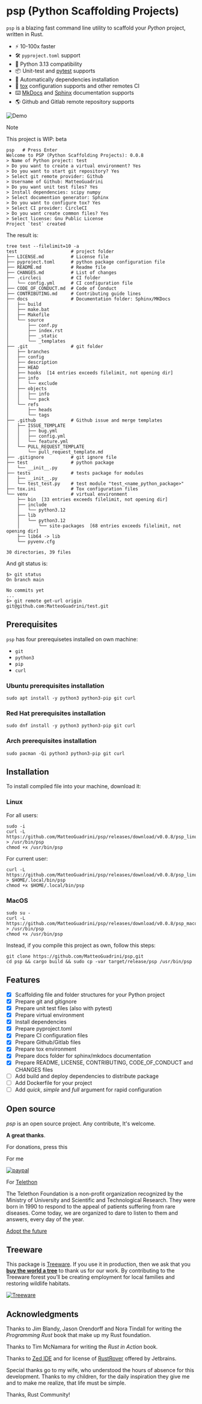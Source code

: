 # **psp** (Python Scaffolding Projects)

`psp` is a blazing fast command line utility to scaffold your _Python_ project, written in Rust.

- ⚡️ 10-100x faster
- 🛠️ `pyproject.toml` support
- 🤝 Python 3.13 compatibility
- 📦 Unit-test and [pytest](https://docs.pytest.org/) supports
- 🔧 Automatically dependencies installation
- 📏 [tox](https://tox.wiki/en/stable/) configuration supports and other remotes CI
- ⌨️ [MkDocs](https://www.mkdocs.org/) and [Sphinx](https://www.sphinx-doc.org/) documentation supports
- 🌎 Github and Gitlab remote repository supports

![Demo](https://i.ibb.co/KcZtw58/psp008.gif)

> [!NOTE]
> This project is WIP: beta


```console
psp   # Press Enter
Welcome to PSP (Python Scaffolding Projects): 0.0.8
> Name of Python project: test
> Do you want to create a virtual environment? Yes
> Do you want to start git repository? Yes
> Select git remote provider: Github
> Username of Github: MatteoGuadrini
> Do you want unit test files? Yes
> Install dependencies: scipy numpy
> Select documention generator: Sphinx
> Do you want to configure tox? Yes
> Select CI provider: CircleCI
> Do you want create common files? Yes
> Select license: Gnu Public License
Project `test` created
```

The result is:

```console
tree test --filelimit=10 -a
test                    # project folder
├── LICENSE.md          # License file
├── pyproject.toml      # python package configuration file
├── README.md           # Readme file
├── CHANGES.md          # List of changes
├── .circleci           # CI folder
│   └── config.yml      # CI configuration file
├── CODE_OF_CONDUCT.md  # Code of Conduct
├── CONTRIBUTING.md     # Contributing guide lines
├── docs                # Documentation folder: Sphinx/MKDocs
│   ├── build
│   ├── make.bat
│   ├── Makefile
│   └── source
│       ├── conf.py
│       ├── index.rst
│       ├── _static
│       └── _templates
├── .git                # git folder
│   ├── branches
│   ├── config
│   ├── description
│   ├── HEAD
│   ├── hooks  [14 entries exceeds filelimit, not opening dir]
│   ├── info
│   │   └── exclude
│   ├── objects
│   │   ├── info
│   │   └── pack
│   └── refs
│       ├── heads
│       └── tags
├── .github             # Github issue and merge templates
│   ├── ISSUE_TEMPLATE
│   │   ├── bug.yml
│   │   ├── config.yml
│   │   └── feature.yml
│   └── PULL_REQUEST_TEMPLATE
│       └── pull_request_template.md
├── .gitignore          # git ignore file
├── test                # python package
│   └── __init__.py
├── tests               # tests package for modules
│   ├── __init__.py
│   └── test_test.py    # test module "test_<name_python_package>"
├── tox.ini             # Tox configuration files
└── venv                # virtual environment
    ├── bin  [33 entries exceeds filelimit, not opening dir]
    ├── include
    │   └── python3.12
    ├── lib
    │   └── python3.12
    │       └── site-packages  [68 entries exceeds filelimit, not opening dir]
    ├── lib64 -> lib
    └── pyvenv.cfg

30 directories, 39 files
```

And git status is:

```console
$> git status
On branch main

No commits yet
...
$> git remote get-url origin
git@github.com:MatteoGuadrini/test.git
```

## Prerequisites

`psp` has four prerequisetes installed on own machine:
- `git`
- `python3`
- `pip`
- `curl`

### Ubuntu prerequisites installation

```console
sudo apt install -y python3 python3-pip git curl
```

### Red Hat prerequisites installation

```console
sudo dnf install -y python3 python3-pip git curl
```

### Arch prerequisites installation

```console
sudo pacman -Qi python3 python3-pip git curl
```

## Installation

To install compiled file into your machine, download it:

### Linux

For all users:
```console
sudo -i
curl -L https://github.com/MatteoGuadrini/psp/releases/download/v0.0.8/psp_linux > /usr/bin/psp
chmod +x /usr/bin/psp
```

For current user:
```console
curl -L https://github.com/MatteoGuadrini/psp/releases/download/v0.0.8/psp_linux > $HOME/.local/bin/psp
chmod +x $HOME/.local/bin/psp
```

### MacOS

```console
sudo su -
curl -L https://github.com/MatteoGuadrini/psp/releases/download/v0.0.8/psp_macos > /usr/bin/psp
chmod +x /usr/bin/psp
```

Instead, if you compile this project as own, follow this steps:

```console
git clone https://github.com/MatteoGuadrini/psp.git
cd psp && cargo build && sudo cp -var target/release/psp /usr/bin/psp
```

## Features

- [x] Scaffolding file and folder structures for your Python project
- [x] Prepare git and gitignore
- [x] Prepare unit test files (also with pytest)
- [x] Prepare virtual environment
- [x] Install dependencies
- [x] Prepare pyproject.toml
- [x] Prepare CI configuration files
- [x] Prepare Github/Gitlab files
- [x] Prepare tox environment
- [x] Prepare docs folder for sphinx/mkdocs documentation
- [x] Prepare README, LICENSE, CONTRIBUTING, CODE_OF_CONDUCT and CHANGES files
- [ ] Add build and deploy dependencies to distribute package
- [ ] Add Dockerfile for your project
- [ ] Add _quick_, _simple_ and _full_ argument for rapid configuration

## Open source
_psp_ is an open source project. Any contribute, It's welcome.

**A great thanks**.

For donations, press this

For me

[![paypal](https://www.paypalobjects.com/en_US/i/btn/btn_donateCC_LG.gif)](https://www.paypal.me/guos)

For [Telethon](http://www.telethon.it/)

The Telethon Foundation is a non-profit organization recognized by the Ministry of University and Scientific and Technological Research.
They were born in 1990 to respond to the appeal of patients suffering from rare diseases.
Come today, we are organized to dare to listen to them and answers, every day of the year.

[Adopt the future](https://www.ioadottoilfuturo.it/)


## Treeware

This package is [Treeware](https://treeware.earth). If you use it in production,
then we ask that you [**buy the world a tree**](https://plant.treeware.earth/matteoguadrini/mkpl) to thank us for our work.
By contributing to the Treeware forest you’ll be creating employment for local families and restoring wildlife habitats.

[![Treeware](https://img.shields.io/badge/dynamic/json?color=brightgreen&label=Treeware&query=%24.total&url=https%3A%2F%2Fpublic.offset.earth%2Fusers%2Ftreeware%2Ftrees)](https://treeware.earth)


## Acknowledgments

Thanks to Jim Blandy, Jason Orendorff and Nora Tindall for writing the  _Programming Rust_ book that make up my Rust foundation.

Thanks to Tim McNamara for writing the _Rust in Action_ book.

Thanks to [Zed IDE](https://zed.dev/) and for license of [RustRover](https://www.jetbrains.com/rust/) offered by Jetbrains.

Special thanks go to my wife, who understood the hours of absence for this development.
Thanks to my children, for the daily inspiration they give me and to make me realize, that life must be simple.

Thanks, Rust Community!
